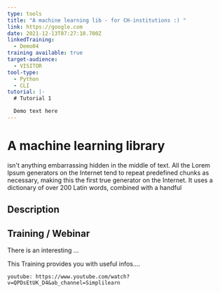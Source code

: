 ```yaml
---
type: tools
title: "A machine learning lib - for CH-institutions :) "
link: https://google.com
date: 2021-12-13T07:27:10.700Z
linkedTraining:
  - Demo04
training available: true
target-audience:
  - VISITOR
tool-type:
  - Python
  - CLI
tutorial: |-
  # Tutorial 1

  Demo text here
---
```

# A machine learning library

isn't anything embarrassing hidden in the middle of text. All the Lorem Ipsum generators on the Internet tend to repeat predefined chunks as necessary, making this the first true generator on the Internet. It uses a dictionary of over 200 Latin words, combined with a handful

## Description

## Training / Webinar

There is an interesting ... 



This Training provides you with useful infos.... 

`youtube: https://www.youtube.com/watch?v=QPDsEtUK_D4&ab_channel=Simplilearn`